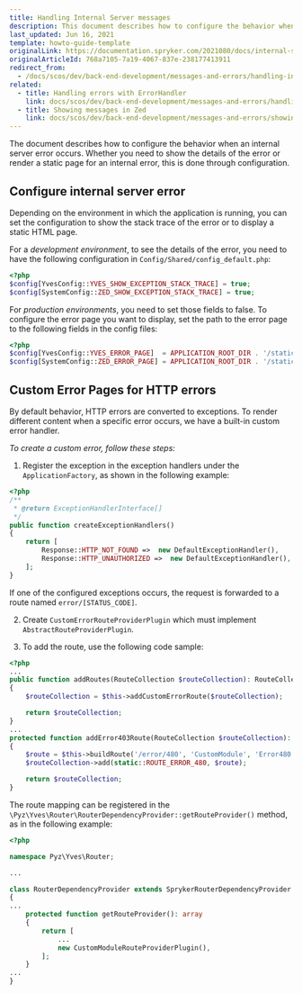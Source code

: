 ```yaml
---
title: Handling Internal Server messages
description: This document describes how to configure the behavior when an internal server error occurs.
last_updated: Jun 16, 2021
template: howto-guide-template
originalLink: https://documentation.spryker.com/2021080/docs/internal-server-error-handling
originalArticleId: 768a7105-7a19-4067-837e-238177413911
redirect_from:
  - /docs/scos/dev/back-end-development/messages-and-errors/handling-internal-server-messages.html
related:
  - title: Handling errors with ErrorHandler
    link: docs/scos/dev/back-end-development/messages-and-errors/handling-errors-with-errorhandler.html
  - title: Showing messages in Zed
    link: docs/scos/dev/back-end-development/messages-and-errors/showing-messages-in-zed.html
---
```


The document describes how to configure the behavior when an internal server error occurs. Whether you need to show the details of the error or render a static page for an internal error, this is done through configuration.

## Configure internal server error

Depending on the environment in which the application is running, you can set the configuration to show the stack trace of the error or to display a static HTML page.

For a *development environment*, to see the details of the error, you need to have the following configuration in `Config/Shared/config_default.php`:

```php
<?php
$config[YvesConfig::YVES_SHOW_EXCEPTION_STACK_TRACE] = true;
$config[SystemConfig::ZED_SHOW_EXCEPTION_STACK_TRACE] = true;
```

For *production environments*, you need to set those fields to false. To configure the error page you want to display, set the path to the error page to the following fields in the config files:

```php
<?php
$config[YvesConfig::YVES_ERROR_PAGE]  = APPLICATION_ROOT_DIR . '/static/public/Yves/errorpage/error.html';
$config[SystemConfig::ZED_ERROR_PAGE] = APPLICATION_ROOT_DIR . '/static/public/Yves/errorpage/error.html';
```

## Custom Error Pages for HTTP errors

By default behavior, HTTP errors are converted to exceptions. To render different content when a specific error occurs, we have a built-in custom error handler.

*To create a custom error, follow these steps:*

1. Register the exception in the exception handlers under the `ApplicationFactory`, as shown in the following example:

```php
<?php
/**
 * @return ExceptionHandlerInterface[]
 */
public function createExceptionHandlers()
{
    return [
        Response::HTTP_NOT_FOUND =>  new DefaultExceptionHandler(),
        Response::HTTP_UNAUTHORIZED =>  new DefaultExceptionHandler(),
    ];
}
```

If one of the configured exceptions occurs, the request is forwarded to a route named `error/[STATUS_CODE]`.

2. Create `CustomErrorRouteProviderPlugin` which must implement `AbstractRouteProviderPlugin`.

3. To add the route, use the following code sample:

```php
<?php
...
public function addRoutes(RouteCollection $routeCollection): RouteCollection
{
    $routeCollection = $this->addCustomErrorRoute($routeCollection);

    return $routeCollection;
}
...
protected function addError403Route(RouteCollection $routeCollection): RouteCollection
{
    $route = $this->buildRoute('/error/480', 'CustomModule', 'Error480', 'indexAction');
    $routeCollection->add(static::ROUTE_ERROR_480, $route);

    return $routeCollection;
}
```

 The route mapping can be registered in the `\Pyz\Yves\Router\RouterDependencyProvider::getRouteProvider()` method, as in the following example:


```php
<?php

namespace Pyz\Yves\Router;

...

class RouterDependencyProvider extends SprykerRouterDependencyProvider
{
...
    protected function getRouteProvider(): array
    {
        return [
            ...
            new CustomModuleRouteProviderPlugin(),
        ];
    }
...
}
```
